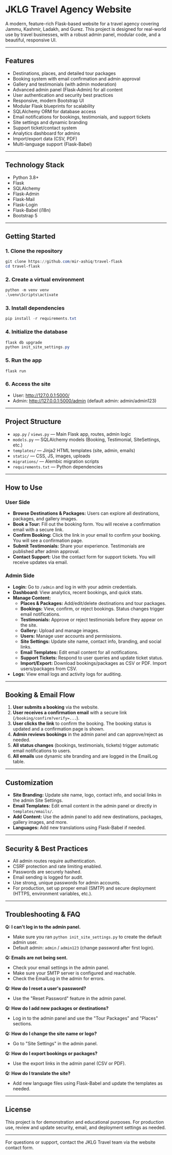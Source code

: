 # JKLG Travel Agency Website

A modern, feature-rich Flask-based website for a travel agency covering Jammu, Kashmir, Ladakh, and Gurez. This project is designed for real-world use by travel businesses, with a robust admin panel, modular code, and a beautiful, responsive UI.

---

## Features
- Destinations, places, and detailed tour packages
- Booking system with email confirmation and admin approval
- Gallery and testimonials (with admin moderation)
- Advanced admin panel (Flask-Admin) for all content
- User authentication and security best practices
- Responsive, modern Bootstrap UI
- Modular Flask blueprints for scalability
- SQLAlchemy ORM for database access
- Email notifications for bookings, testimonials, and support tickets
- Site settings and dynamic branding
- Support ticket/contact system
- Analytics dashboard for admins
- Import/export data (CSV, PDF)
- Multi-language support (Flask-Babel)

---

## Technology Stack
- Python 3.8+
- Flask
- SQLAlchemy
- Flask-Admin
- Flask-Mail
- Flask-Login
- Flask-Babel (i18n)
- Bootstrap 5

---

## Getting Started

### 1. Clone the repository
```powershell
git clone https://github.com/mir-ashiq/travel-flask
cd travel-flask
```

### 2. Create a virtual environment
```powershell
python -m venv venv
.\venv\Scripts\activate
```

### 3. Install dependencies
```powershell
pip install -r requirements.txt
```

### 4. Initialize the database
```powershell
flask db upgrade
python init_site_settings.py
```

### 5. Run the app
```powershell
flask run
```

### 6. Access the site
- User: http://127.0.0.1:5000/
- Admin: http://127.0.0.1:5000/admin (default admin: admin/admin123)

---

## Project Structure
- `app.py` / `views.py` — Main Flask app, routes, admin logic
- `models.py` — SQLAlchemy models (Booking, Testimonial, SiteSettings, etc.)
- `templates/` — Jinja2 HTML templates (site, admin, emails)
- `static/` — CSS, JS, images, uploads
- `migrations/` — Alembic migration scripts
- `requirements.txt` — Python dependencies

---

## How to Use

### User Side
- **Browse Destinations & Packages:** Users can explore all destinations, packages, and gallery images.
- **Book a Tour:** Fill out the booking form. You will receive a confirmation email with a secure link.
- **Confirm Booking:** Click the link in your email to confirm your booking. You will see a confirmation page.
- **Submit Testimonials:** Share your experience. Testimonials are published after admin approval.
- **Contact Support:** Use the contact form for support tickets. You will receive updates via email.

### Admin Side
- **Login:** Go to `/admin` and log in with your admin credentials.
- **Dashboard:** View analytics, recent bookings, and quick stats.
- **Manage Content:**
  - **Places & Packages:** Add/edit/delete destinations and tour packages.
  - **Bookings:** View, confirm, or reject bookings. Status changes trigger email notifications.
  - **Testimonials:** Approve or reject testimonials before they appear on the site.
  - **Gallery:** Upload and manage images.
  - **Users:** Manage user accounts and permissions.
  - **Site Settings:** Update site name, contact info, branding, and social links.
  - **Email Templates:** Edit email content for all notifications.
  - **Support Tickets:** Respond to user queries and update ticket status.
  - **Import/Export:** Download bookings/packages as CSV or PDF. Import users/packages from CSV.
- **Logs:** View email logs and activity logs for auditing.

---

## Booking & Email Flow
1. **User submits a booking** via the website.
2. **User receives a confirmation email** with a secure link (`/booking/confirm?verify=...`).
3. **User clicks the link** to confirm the booking. The booking status is updated and a confirmation page is shown.
4. **Admin reviews bookings** in the admin panel and can approve/reject as needed.
5. **All status changes** (bookings, testimonials, tickets) trigger automatic email notifications to users.
6. **All emails** use dynamic site branding and are logged in the EmailLog table.

---

## Customization
- **Site Branding:** Update site name, logo, contact info, and social links in the admin Site Settings.
- **Email Templates:** Edit email content in the admin panel or directly in `templates/emails/`.
- **Add Content:** Use the admin panel to add new destinations, packages, gallery images, and more.
- **Languages:** Add new translations using Flask-Babel if needed.

---

## Security & Best Practices
- All admin routes require authentication.
- CSRF protection and rate limiting enabled.
- Passwords are securely hashed.
- Email sending is logged for audit.
- Use strong, unique passwords for admin accounts.
- For production, set up proper email (SMTP) and secure deployment (HTTPS, environment variables, etc.).

---

## Troubleshooting & FAQ

**Q: I can't log in to the admin panel.**
- Make sure you ran `python init_site_settings.py` to create the default admin user.
- Default admin: `admin` / `admin123` (change password after first login).

**Q: Emails are not being sent.**
- Check your email settings in the admin panel.
- Make sure your SMTP server is configured and reachable.
- Check the EmailLog in the admin for errors.

**Q: How do I reset a user's password?**
- Use the "Reset Password" feature in the admin panel.

**Q: How do I add new packages or destinations?**
- Log in to the admin panel and use the "Tour Packages" and "Places" sections.

**Q: How do I change the site name or logo?**
- Go to "Site Settings" in the admin panel.

**Q: How do I export bookings or packages?**
- Use the export links in the admin panel (CSV or PDF).

**Q: How do I translate the site?**
- Add new language files using Flask-Babel and update the templates as needed.

---

## License
This project is for demonstration and educational purposes. For production use, review and update security, email, and deployment settings as needed.

---
For questions or support, contact the JKLG Travel team via the website contact form.
